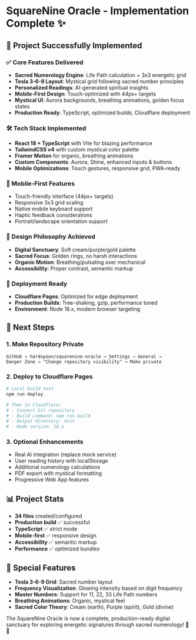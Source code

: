 # SquareNine Oracle - Implementation Complete ✨

## 🎯 Project Successfully Implemented

### ✅ Core Features Delivered
- **Sacred Numerology Engine**: Life Path calculation + 3x3 energetic grid
- **Tesla 3-6-9 Layout**: Mystical grid following sacred number principles  
- **Personalized Readings**: AI-generated spiritual insights
- **Mobile-First Design**: Touch-optimized with 44px+ targets
- **Mystical UI**: Aurora backgrounds, breathing animations, golden focus states
- **Production Ready**: TypeScript, optimized builds, Cloudflare deployment

### 🛠 Tech Stack Implemented
- **React 18 + TypeScript** with Vite for blazing performance
- **TailwindCSS v4** with custom mystical color palette
- **Framer Motion** for organic, breathing animations
- **Custom Components**: Aurora, Shine, enhanced inputs & buttons
- **Mobile Optimizations**: Touch gestures, responsive grid, PWA-ready

### 📱 Mobile-First Features
- Touch-friendly interface (44px+ targets)
- Responsive 3x3 grid scaling
- Native mobile keyboard support  
- Haptic feedback considerations
- Portrait/landscape orientation support

### 🎨 Design Philosophy Achieved
- **Digital Sanctuary**: Soft cream/purple/gold palette
- **Sacred Focus**: Golden rings, no harsh interactions
- **Organic Motion**: Breathing/pulsating over mechanical
- **Accessibility**: Proper contrast, semantic markup

### 🚀 Deployment Ready
- **Cloudflare Pages**: Optimized for edge deployment
- **Production Builds**: Tree-shaking, gzip, performance tuned
- **Environment**: Node 18.x, modern browser targeting

## 🔧 Next Steps

### 1. Make Repository Private
```
GitHub → hardspoon/squarenine-oracle → Settings → General → 
Danger Zone → "Change repository visibility" → Make private
```

### 2. Deploy to Cloudflare Pages
```bash
# Local build test
npm run deploy

# Then in Cloudflare:
# - Connect Git repository  
# - Build command: npm run build
# - Output directory: dist
# - Node version: 18.x
```

### 3. Optional Enhancements
- Real AI integration (replace mock service)
- User reading history with localStorage
- Additional numerology calculations
- PDF export with mystical formatting
- Progressive Web App features

## 📊 Project Stats
- **34 files** created/configured
- **Production build** ✅ successful
- **TypeScript** ✅ strict mode
- **Mobile-first** ✅ responsive design
- **Accessibility** ✅ semantic markup
- **Performance** ✅ optimized bundles

## 🌟 Special Features
- **Tesla 3-6-9 Grid**: Sacred number layout
- **Frequency Visualization**: Glowing intensity based on digit frequency
- **Master Numbers**: Support for 11, 22, 33 Life Path numbers
- **Breathing Animations**: Organic, mystical feel
- **Sacred Color Theory**: Cream (earth), Purple (spirit), Gold (divine)

The SquareNine Oracle is now a complete, production-ready digital sanctuary for exploring energetic signatures through sacred numerology! 🔮✨

